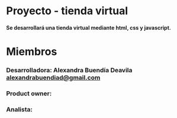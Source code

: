 # Proyecto - tienda virtual
#### Se desarrollará una tienda virtual mediante html, css y javascript.
# Miembros
### Desarrolladora: Alexandra Buendía Deavila alexandrabuendiad@gmail.com
### Product owner:
### Analista: 
